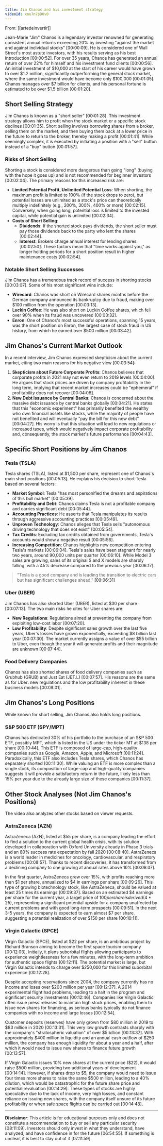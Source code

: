 ```yaml
---
title: Jim Chanos and his investment strategy
videoId: xnu7n7pD0v0
---
```


From: [[artedeinvertir]] <br/> 

Jean-Marie "Jim" Chanos is a legendary investor renowned for generating consistent annual returns exceeding 20% by investing "against the market and against individual stocks" <a class="yt-timestamp" data-t="00:00:09">[00:00:09]</a>. He is considered one of Wall Street's most astute investors, with his results serving as his best introduction <a class="yt-timestamp" data-t="00:00:52">[00:00:52]</a>. For over 35 years, Chanos has generated an annual return of over 22% for himself and his investment fund clients <a class="yt-timestamp" data-t="00:00:56">[00:00:56]</a>. An initial investment of $10,000 at the start of his career would have grown to over $1.2 million, significantly outperforming the general stock market, where the same investment would have become only $100,000 <a class="yt-timestamp" data-t="00:01:05">[00:01:05]</a>. Chanos manages over $7 billion for clients, and his personal fortune is estimated to be over $1.5 billion <a class="yt-timestamp" data-t="00:01:20">[00:01:20]</a>.

## Short Selling Strategy

Jim Chanos is known as a "short seller" <a class="yt-timestamp" data-t="00:01:28">[00:01:28]</a>. This investment strategy allows him to profit when the stock market or a specific stock declines <a class="yt-timestamp" data-t="00:01:35">[00:01:35]</a>. Short selling involves borrowing shares from a broker, selling them on the market, and then buying them back at a lower price in the future to return to the broker, thereby making a profit <a class="yt-timestamp" data-t="00:01:41">[00:01:41]</a>. While seemingly complex, it is executed by initiating a position with a "sell" button instead of a "buy" button <a class="yt-timestamp" data-t="00:01:57">[00:01:57]</a>.

### Risks of Short Selling
Shorting a stock is considered more dangerous than going "long" (buying with the hope it goes up) and is not recommended for beginner investors <a class="yt-timestamp" data-t="00:02:04">[00:02:04]</a>. The primary reasons for this increased risk are:
*   **Limited Potential Profit, Unlimited Potential Loss**: When shorting, the maximum profit is limited to 100% (if the stock drops to zero), but potential losses are unlimited as a stock's price can theoretically multiply indefinitely (e.g., 200%, 300%, 400% or more) <a class="yt-timestamp" data-t="00:02:15">[00:02:15]</a>. Conversely, when going long, potential loss is limited to the invested capital, while potential gain is unlimited <a class="yt-timestamp" data-t="00:02:34">[00:02:34]</a>.
*   **Costs of Short Selling**:
    *   **Dividends**: If the shorted stock pays dividends, the short seller must pay those dividends back to the party who lent the shares <a class="yt-timestamp" data-t="00:02:44">[00:02:44]</a>.
    *   **Interest**: Brokers charge annual interest for lending shares <a class="yt-timestamp" data-t="00:02:50">[00:02:50]</a>.
    These factors mean that "time works against you," as longer holding periods for a short position result in higher maintenance costs <a class="yt-timestamp" data-t="00:02:54">[00:02:54]</a>.

### Notable Short Selling Successes
Jim Chanos has a tremendous track record of success in shorting stocks <a class="yt-timestamp" data-t="00:03:07">[00:03:07]</a>. Some of his most significant wins include:
*   **Wirecard**: Chanos was short on Wirecard shares months before the German company announced its bankruptcy due to fraud, making over $100 million from the operation <a class="yt-timestamp" data-t="00:03:13">[00:03:13]</a>.
*   **Luckin Coffee**: He was also short on Luckin Coffee shares, which fell over 90% when its fraud was uncovered <a class="yt-timestamp" data-t="00:03:32">[00:03:32]</a>.
*   **Enron**: One of Chanos's most successful operations, spanning 15 years, was the short position on Enron, the largest case of stock fraud in US history, from which he earned over $500 million <a class="yt-timestamp" data-t="00:03:42">[00:03:42]</a>.

## Jim Chanos's Current Market Outlook
In a recent interview, Jim Chanos expressed skepticism about the current market, citing two main reasons for his negative view <a class="yt-timestamp" data-t="00:03:54">[00:03:54]</a>:

1.  **Skepticism about Future Corporate Profits**: Chanos believes that corporate profits in 2021 may not even return to 2019 levels <a class="yt-timestamp" data-t="00:04:00">[00:04:00]</a>. He argues that stock prices are driven by company profitability in the long term, implying that recent market increases could be "ephemeral" if profitability does not recover <a class="yt-timestamp" data-t="00:04:08">[00:04:08]</a>.
2.  **New Debt Issuance by Central Banks**: Chanos is concerned about the massive debt issuance by central banks globally <a class="yt-timestamp" data-t="00:04:21">[00:04:21]</a>. He states that this "economic experiment" has primarily benefited the wealthy who own financial assets like stocks, while the majority of people have not benefited and will eventually "pay the bill for this new debt" <a class="yt-timestamp" data-t="00:04:27">[00:04:27]</a>. His worry is that this situation will lead to new regulations or increased taxes, which would negatively impact corporate profitability and, consequently, the stock market's future performance <a class="yt-timestamp" data-t="00:04:43">[00:04:43]</a>.

## Specific Short Positions by Jim Chanos

### Tesla (TSLA)
Tesla shares (TSLA), listed at $1,500 per share, represent one of Chanos's main short positions <a class="yt-timestamp" data-t="00:05:13">[00:05:13]</a>. He explains his decision to short Tesla based on several factors:
*   **Market Symbol**: Tesla "has most personified the dreams and aspirations of this bull market" <a class="yt-timestamp" data-t="00:05:39">[00:05:39]</a>.
*   **Profitability and Debt**: Chanos claims Tesla is not a profitable company and carries significant debt <a class="yt-timestamp" data-t="00:05:44">[00:05:44]</a>.
*   **Accounting Practices**: He asserts that Tesla manipulates its results through aggressive accounting practices <a class="yt-timestamp" data-t="00:05:49">[00:05:49]</a>.
*   **Unproven Technology**: Chanos alleges that Tesla sells "autonomous driving technology that does not exist" <a class="yt-timestamp" data-t="00:05:54">[00:05:54]</a>.
*   **Tax Credits**: Excluding tax credits obtained from governments, Tesla's accounts would show a negative result <a class="yt-timestamp" data-t="00:05:56">[00:05:56]</a>.
*   **Increasing Competition**: Chanos highlights new competition entering Tesla's markets <a class="yt-timestamp" data-t="00:06:04">[00:06:04]</a>. Tesla's sales have been stagnant for nearly two years, around 90,000 units per quarter <a class="yt-timestamp" data-t="00:06:10">[00:06:10]</a>. While Model 3 sales are growing, sales of its original S and X models are sharply falling, with a 45% decrease compared to the previous year <a class="yt-timestamp" data-t="00:06:17">[00:06:17]</a>.

> "Tesla is a good company and is leading the transition to electric cars but has significant challenges ahead." <a class="yt-timestamp" data-t="00:06:31">[00:06:31]</a>

### Uber (UBER)
Jim Chanos has also shorted Uber (UBER), listed at $30 per share <a class="yt-timestamp" data-t="00:07:13">[00:07:13]</a>. The two main risks he cites for Uber shares are:
*   **New Regulations**: Regulations aimed at preventing the company from exploiting low-cost labor <a class="yt-timestamp" data-t="00:07:20">[00:07:20]</a>.
*   **Low Profitability**: Despite significant sales growth over the last five years, Uber's losses have grown exponentially, exceeding $8 billion last year <a class="yt-timestamp" data-t="00:07:30">[00:07:30]</a>. The market currently assigns a value of over $55 billion to Uber, even though the year it will generate profits and their magnitude are unknown <a class="yt-timestamp" data-t="00:07:44">[00:07:44]</a>.

### Food Delivery Companies
Chanos has also shorted shares of food delivery companies such as Grubhub (GRUB) and Just Eat (JET.L) <a class="yt-timestamp" data-t="00:07:57">[00:07:57]</a>. His reasons are the same as for Uber: new regulations and the low profitability inherent in these business models <a class="yt-timestamp" data-t="00:08:01">[00:08:01]</a>.

## Jim Chanos's Long Positions
While known for short selling, Jim Chanos also holds long positions.

### S&P 500 ETF (SPY/MPT)
Chanos has dedicated 30% of his portfolio to the purchase of an S&P 500 ETF, possibly MPT, which is listed in the US under the ticker MT at $138 per share <a class="yt-timestamp" data-t="00:10:44">[00:10:44]</a>. This ETF is composed of large-cap, high-quality companies such as Google, Amazon, Apple, and Microsoft <a class="yt-timestamp" data-t="00:11:24">[00:11:24]</a>. Paradoxically, this ETF also includes Tesla shares, which Chanos has separately shorted <a class="yt-timestamp" data-t="00:11:30">[00:11:30]</a>. While valuing an ETF is more complex than a single stock, its composition of large-cap and high-quality companies suggests it will provide a satisfactory return in the future, likely less than 15% per year due to the already large size of these companies <a class="yt-timestamp" data-t="00:11:37">[00:11:37]</a>.

## Other Stock Analyses (Not Jim Chanos's Positions)
The video also analyzes other stocks based on viewer requests.

### AstraZeneca (AZN)
AstraZeneca (AZN), listed at $55 per share, is a company leading the effort to find a solution to the current global health crisis, with its solution developed in collaboration with Oxford University already in Phase 3 trials and an 80% success rate expectation by fall 2020 <a class="yt-timestamp" data-t="00:08:40">[00:08:40]</a>. AstraZeneca is a world leader in medicines for oncology, cardiovascular, and respiratory problems <a class="yt-timestamp" data-t="00:08:57">[00:08:57]</a>. Thanks to recent discoveries, it has transformed from a declining company to one growing at annual rates above 10% <a class="yt-timestamp" data-t="00:09:07">[00:09:07]</a>.

In the first quarter, AstraZeneca grew over 15%, with profits reaching more than $1 per share, annualized to $4 in earnings per share <a class="yt-timestamp" data-t="00:09:26">[00:09:26]</a>. This type of growing biotechnology stock, like AstraZeneca, should be valued at least 25 times its earnings <a class="yt-timestamp" data-t="00:09:37">[00:09:37]</a>. Based on an estimated $4 earnings per share for the current year, a target price of $100 per share is derived ($4 * 25), representing a significant potential upside for a company unaffected by current problems and with good long-term prospects <a class="yt-timestamp" data-t="00:09:51">[00:09:51]</a>. In the next 3-5 years, the company is expected to earn almost $7 per share, suggesting a potential realization of over $150 per share <a class="yt-timestamp" data-t="00:10:11">[00:10:11]</a>.

### Virgin Galactic (SPCE)
Virgin Galactic (SPCE), listed at $22 per share, is an ambitious project by Richard Branson aiming to become the first space tourism company <a class="yt-timestamp" data-t="00:12:03">[00:12:03]</a>. Initially, it plans suborbital flights allowing participants to experience weightlessness for a few minutes, with the long-term ambition for authentic space flights <a class="yt-timestamp" data-t="00:12:11">[00:12:11]</a>. The potential market is large, but Virgin Galactic intends to charge over $250,000 for this limited suborbital experience <a class="yt-timestamp" data-t="00:12:28">[00:12:28]</a>.

Despite accepting reservations since 2004, the company currently has no income and loses over $200 million per year <a class="yt-timestamp" data-t="00:12:37">[00:12:37]</a>. A 2014 experimental flight had problems, leading to a halt in the program and significant security investments <a class="yt-timestamp" data-t="00:12:46">[00:12:46]</a>. Companies like Virgin Galactic often issue press releases to maintain high stock prices, enabling them to issue new shares for financing, as serious banks typically do not finance companies with no income and large losses <a class="yt-timestamp" data-t="00:12:54">[00:12:54]</a>.

Customer deposits (reserves) have only grown from $80 million in 2019 to $83 million in 2020 <a class="yt-timestamp" data-t="00:13:31">[00:13:31]</a>. This very low growth contrasts sharply with the company's "stratospheric valuation" of over $5 billion <a class="yt-timestamp" data-t="00:13:37">[00:13:37]</a>. With approximately $400 million in liquidity and an annual cash outflow of $250 million, the company has enough liquidity for about a year and a half, after which it would need to issue new shares to finance future growth <a class="yt-timestamp" data-t="00:13:57">[00:13:57]</a>.

If Virgin Galactic issues 10% new shares at the current price ($22), it would raise $500 million, providing two additional years of development <a class="yt-timestamp" data-t="00:14:14">[00:14:14]</a>. However, if shares drop to $5, the company would need to issue four times more shares to raise the same $500 million, leading to a 40% dilution, which would be catastrophic for the future share price and potential revaluation <a class="yt-timestamp" data-t="00:14:29">[00:14:29]</a>. These types of stocks are highly speculative due to the lack of income, very high losses, and constant reliance on issuing new shares, with the company itself unsure of its future profitability or when safe space flights can be carried out <a class="yt-timestamp" data-t="00:14:48">[00:14:48]</a>.

---
**Disclaimer**: This article is for educational purposes only and does not constitute a recommendation to buy or sell any particular security <a class="yt-timestamp" data-t="08:11:09">[08:11:09]</a>. Investors should only invest in what they understand, have analyzed, and have confidence in for the future <a class="yt-timestamp" data-t="06:54:55">[06:54:55]</a>. If something is unclear, it is best to stay out of it <a class="yt-timestamp" data-t="07:11:59">[07:11:59]</a>.
